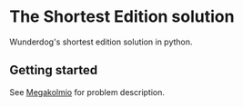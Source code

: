 # The Shortest Edition solution
Wunderdog's shortest edition solution in python.

## Getting started
See [Megakolmio](https://github.com/wunderdogsw/wunderpahkina-vol8) for problem description.
